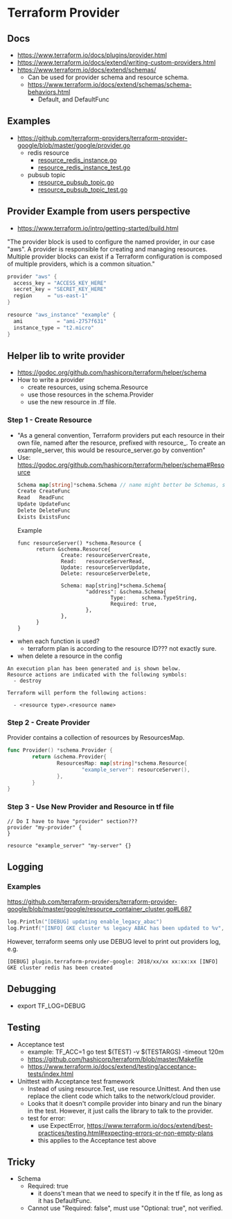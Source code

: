 # Terraform Provider

## Docs
* https://www.terraform.io/docs/plugins/provider.html
* https://www.terraform.io/docs/extend/writing-custom-providers.html
* https://www.terraform.io/docs/extend/schemas/
  * Can be used for provider schema and resource schema. 
  * https://www.terraform.io/docs/extend/schemas/schema-behaviors.html
    * Default, and DefaultFunc
## Examples
* https://github.com/terraform-providers/terraform-provider-google/blob/master/google/provider.go
  * redis resource 
    * [resource_redis_instance.go](https://github.com/terraform-providers/terraform-provider-google/blob/master/google/resource_redis_instance.go)
    * [resource_redis_instance_test.go](https://github.com/terraform-providers/terraform-provider-google/blob/master/google/resource_redis_instance_test.go)
  * pubsub topic
    * [resource_pubsub_topic.go](https://github.com/terraform-providers/terraform-provider-google/blob/master/google/resource_pubsub_topic.go)
    * [resource_pubsub_topic_test.go](https://github.com/terraform-providers/terraform-provider-google/blob/master/google/resource_pubsub_topic_test.go)

## Provider Example from users perspective
* https://www.terraform.io/intro/getting-started/build.html

"The provider block is used to configure the named provider, in our case "aws". A provider is responsible for creating and managing resources. Multiple provider blocks can exist if a Terraform configuration is composed of multiple providers, which is a common situation."
```go
provider "aws" {
  access_key = "ACCESS_KEY_HERE"
  secret_key = "SECRET_KEY_HERE"
  region     = "us-east-1"
}

resource "aws_instance" "example" {
  ami           = "ami-2757f631"
  instance_type = "t2.micro"
}
```

## Helper lib to write provider
* https://godoc.org/github.com/hashicorp/terraform/helper/schema
* How to write a provider
  * create resources, using schema.Resource
  * use those resources in the schema.Provider
  * use the new resource in .tf file.

### Step 1 - Create Resource
* "As a general convention, Terraform providers put each resource in their own file, 
named after the resource, prefixed with resource_. To create an example_server, 
this would be resource_server.go by convention"
* Use: https://godoc.org/github.com/hashicorp/terraform/helper/schema#Resource
  ```go
  Schema map[string]*schema.Schema // name might better be Schemas, since it is actually a collection of Schemas
  Create CreateFunc
  Read   ReadFunc
  Update UpdateFunc
  Delete DeleteFunc
  Exists ExistsFunc
  ```
  Example
  ```
  func resourceServer() *schema.Resource {
        return &schema.Resource{
                Create: resourceServerCreate,
                Read:   resourceServerRead,
                Update: resourceServerUpdate,
                Delete: resourceServerDelete,

                Schema: map[string]*schema.Schema{
                        "address": &schema.Schema{
                                Type:     schema.TypeString,
                                Required: true,
                        },
                },
        }
  }
  ```
* when each function is used?
  * terraform plan is according to the resource ID??? not exactly sure.
* when delete a resource in the config
```
An execution plan has been generated and is shown below.
Resource actions are indicated with the following symbols:
  - destroy

Terraform will perform the following actions:

  - <resource type>.<resource name>

```
  

### Step 2 - Create Provider
Provider contains a collection of resources by ResourcesMap.
```go
func Provider() *schema.Provider {
        return &schema.Provider{
                ResourcesMap: map[string]*schema.Resource{
                        "example_server": resourceServer(),
                },
        }
}
```


### Step 3 - Use New Provider and Resource in tf file
```
// Do I have to have "provider" section???
provider "my-provider" {
}

resource "example_server" "my-server" {}
```

## Logging
### Examples
https://github.com/terraform-providers/terraform-provider-google/blob/master/google/resource_container_cluster.go#L687
```go
log.Println("[DEBUG] updating enable_legacy_abac")
log.Printf("[INFO] GKE cluster %s legacy ABAC has been updated to %v", d.Id(), enabled)
```

However, terraform seems only use DEBUG level to print out providers log, e.g.
```
[DEBUG] plugin.terraform-provider-google: 2018/xx/xx xx:xx:xx [INFO] GKE cluster redis has been created
```

## Debugging
* export TF_LOG=DEBUG

## Testing
* Acceptance test
  * example: TF_ACC=1 go test $(TEST) -v $(TESTARGS) -timeout 120m
  * https://github.com/hashicorp/terraform/blob/master/Makefile
  * https://www.terraform.io/docs/extend/testing/acceptance-tests/index.html
* Unittest with Acceptance test framework
  * Instead of using resource.Test, use resource.Unittest. And then use replace the client code which talks to the network/cloud provider. 
  * Looks that it doesn't compile provider into binary and run the binary in the test. However, it just calls the library to talk to the provider.  
  * test for error: 
    * use ExpectError, https://www.terraform.io/docs/extend/best-practices/testing.html#expecting-errors-or-non-empty-plans
    * this applies to the Acceptance test above

## Tricky
* Schema
  * Required: true
    * it doens't mean that we need to specify it in the tf file, as long as it has DefaultFunc.
  * Cannot use "Required: false", must use "Optional: true", not verified.
